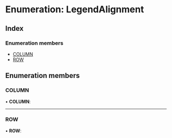 # Enumeration: LegendAlignment

## Index

### Enumeration members

* [COLUMN](legendalignment.md#column)
* [ROW](legendalignment.md#row)

## Enumeration members

###  COLUMN

• **COLUMN**:

___

###  ROW

• **ROW**:
